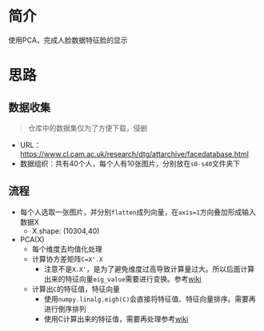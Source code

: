 # 简介
使用PCA，完成人脸数据特征脸的显示

# 思路
## 数据收集
> 仓库中的数据集仅为了方便下载，侵删

- URL： https://www.cl.cam.ac.uk/research/dtg/attarchive/facedatabase.html
- 数据组织：共有40个人，每个人有10张图片，分别放在`s0-s40`文件夹下
## 流程
- 每个人选取一张图片，并分别`flatten`成列向量，在`axis=1`方向叠加形成输入数据X
    - X.shape: (10304,40)
- PCA(X)
    - 每个维度去均值化处理
    - 计算协方差矩阵`C=X'.X`
        - 注意不是`X.X'`，是为了避免维度过高导致计算量过大。所以后面计算出来的特征向量`eig_value`需要进行变换。参考[wiki](https://zh.wikipedia.org/wiki/%E7%89%B9%E5%BE%81%E8%84%B8 )
    - 计算出`C`的特征值，特征向量
        - 使用`numpy.linalg.eigh(C)`会直接将特征值、特征向量排序。需要再进行倒序排列
        - 使用C计算出来的特征值，需要再处理参考[wiki](https://zh.wikipedia.org/wiki/%E7%89%B9%E5%BE%81%E8%84%B8 )
        